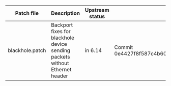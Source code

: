 | Patch file                                                                 | Description                                | Upstream status | Link                                                                                                                                                                                                         |
|----------------------------------------------------------------------------|--------------------------------------------|-----------------|--------------------------------------------------------------------------------------------------------------------------------------------------------------------------------------------------------------|
| blackhole.patch | Backport fixes for blackhole device sending packets without Ethernet header | in 6.14 | Commit 	0e4427f8f587c4b603475468bb3aee9418574893 |
